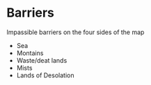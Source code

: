 # Barriers

Impassible barriers on the four sides of the map

- Sea
- Montains
- Waste/deat lands
- Mists
- Lands of Desolation